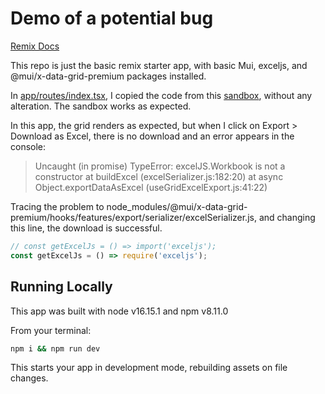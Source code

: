 # Demo of a potential bug

[Remix Docs](https://remix.run/docs)

This repo is just the basic remix starter app, with basic Mui, exceljs, and @mui/x-data-grid-premium packages installed.  

In [app/routes/index.tsx](app/routes/index.tsx), I copied the code from this [sandbox](https://codesandbox.io/s/ndcpfk?file=/demo.tsx:0-2828), without any alteration.  The sandbox works as expected.

In this app, the grid renders as expected, but when I click on Export > Download as Excel, there is no download and an error appears in the console:

> Uncaught (in promise) TypeError: excelJS.Workbook is not a constructor
    at buildExcel (excelSerializer.js:182:20)
    at async Object.exportDataAsExcel (useGridExcelExport.js:41:22)

Tracing the problem to node_modules/@mui/x-data-grid-premium/hooks/features/export/serializer/excelSerializer.js, and changing this line, the download is successful.



```ts
// const getExcelJs = () => import('exceljs');
const getExcelJs = () => require('exceljs');
```

## Running Locally

This app was built with node v16.15.1 and npm v8.11.0

From your terminal:

```sh
npm i && npm run dev
```

This starts your app in development mode, rebuilding assets on file changes.


